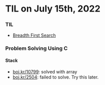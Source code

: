 # **TIL on July 15th, 2022**
### TIL
- [Breadth First Search](../../../Computer%20Science/Algorithm/bfs-07-15-2022.md)

### Problem Solving Using C
#### Stack
- [boj.kr/10799](../../../Problem%20Solving/boj/Stack/10799-07-14-2022.cpp): solved with array
- [boj.kr/2504](../../../Problem%20Solving/boj/Stack/2504-07-15-2022.cpp): failed to solve. Try this later.